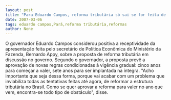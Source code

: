 ```yaml
---
layout: post
title: "Para Eduardo Campos, reforma tributária só sai se for feita de forma gradual"
date: 2007-03-06
tags: eduardo campos,Pará,reforma tributária,reformas
author: None
---
```

O governador Eduardo Campos considerou positiva a receptividade da apresentação feita pelo secretário de Política Econômica do Ministério da Fazenda, Bernardo Appy, sobre a proposta de reforma tributária em discussão no governo. 
Segundo o governador, a proposta prevê a aprovação de novas regras condicionadas à vigência gradual: cinco anos para começar a valer, sete anos para ser implantada na íntegra. 
\"Acho importante que seja dessa forma, porque vai acabar com um problema que inviabiliza todas as tentativas feitas até agora, de reformar a estrutura tributária no Brasil. Como se quer aprovar a reforma para valer no ano que vem, encontra-se todo tipo de obstáculo\", disse. 